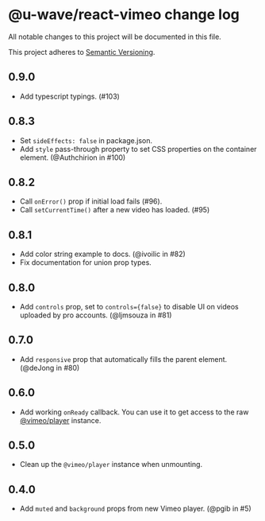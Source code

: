 # @u-wave/react-vimeo change log

All notable changes to this project will be documented in this file.

This project adheres to [Semantic Versioning](http://semver.org/).

## 0.9.0
 * Add typescript typings. (#103)

## 0.8.3
 * Set `sideEffects: false` in package.json.
 * Add `style` pass-through property to set CSS properties on the container element. (@Authchirion in #100)

## 0.8.2
 * Call `onError()` prop if initial load fails (#96).
 * Call `setCurrentTime()` after a new video has loaded. (#95)

## 0.8.1
 * Add color string example to docs. (@ivoilic in #82)
 * Fix documentation for union prop types.

## 0.8.0
 * Add `controls` prop, set to `controls={false}` to disable UI on videos uploaded by pro accounts. (@ljmsouza in #81)

## 0.7.0
 * Add `responsive` prop that automatically fills the parent element. (@deJong in #80)

## 0.6.0
 * Add working `onReady` callback. You can use it to get access to the raw [@vimeo/player](https://github.com/vimeo/player.js) instance.

## 0.5.0
 * Clean up the `@vimeo/player` instance when unmounting.

## 0.4.0
 * Add `muted` and `background` props from new Vimeo player. (@pgib in #5)
